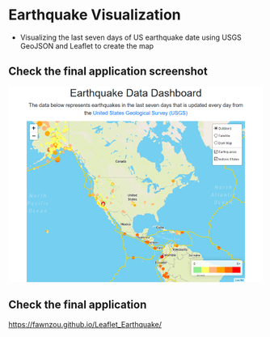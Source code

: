 # Earthquake Visualization
* Visualizing the last seven days of US earthquake date using USGS GeoJSON and Leaflet to create the map


## Check the final application screenshot

![screenshot](Screenshot_Earthquake.png)

## Check the final application
https://fawnzou.github.io/Leaflet_Earthquake/
